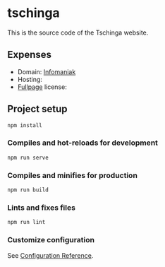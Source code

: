 # tschinga

This is the source code of the Tschinga website.

## Expenses
- Domain: [Infomaniak](manager.infomaniak.com)
- Hosting:
- [Fullpage](https://alvarotrigo.com/fullPage/) license:

## Project setup
```
npm install
```

### Compiles and hot-reloads for development
```
npm run serve
```

### Compiles and minifies for production
```
npm run build
```

### Lints and fixes files
```
npm run lint
```

### Customize configuration
See [Configuration Reference](https://cli.vuejs.org/config/).
